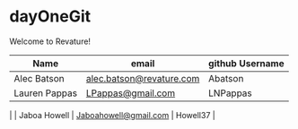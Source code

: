 # dayOneGit

Welcome to Revature!

| Name          | email                    | github Username |
| ------------- | ------------------------ | --------------- |
| Alec Batson   | alec.batson@revature.com | Abatson         |
| Lauren Pappas | LPappas@gmail.com        | LNPappas        |

|
| Jaboa Howell | Jaboahowell@gmail.com | Howell37 |
